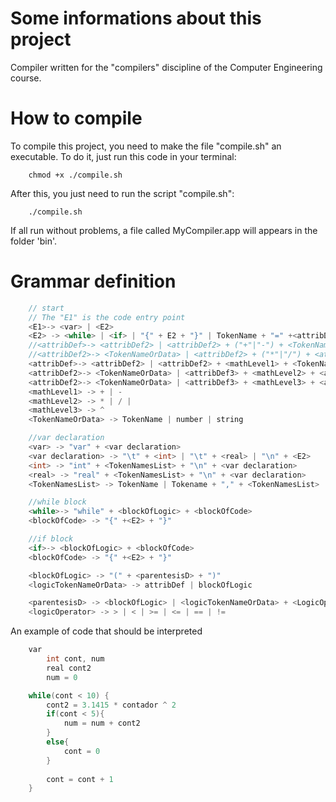 # Some informations about this project
Compiler written for the "compilers" discipline of the Computer Engineering
course.

# How to compile
To compile this project, you need to make the file "compile.sh" an executable.
To do it, just run this code in your terminal:

```shell
    chmod +x ./compile.sh
```

After this, you just need to run the script "compile.sh":

```shell
    ./compile.sh
```

If all run without problems, a file called MyCompiler.app will appears in the
folder 'bin'.

# Grammar definition

```c++
    // start
    // The "E1" is the code entry point
    <E1>-> <var> | <E2>
    <E2> -> <while> | <if> | "{" + E2 + "}" | TokenName + "=" +<attribDef>
    //<attribDef>-> <attribDef2> | <attribDef2> + ("+"|"-") + <TokenNameOrData>
    //<attribDef2>-> <TokenNameOrData> | <attribDef2> + ("*"|"/") + <attribDef2>
    <attribDef>-> <attribDef2> | <attribDef2> + <mathLevel1> + <TokenNameOrData>
    <attribDef2>-> <TokenNameOrData> | <attribDef3> + <mathLevel2> + <attribDef>
    <attribDef2>-> <TokenNameOrData> | <attribDef3> + <mathLevel3> + <attribDef2>
    <mathLevel1> -> + | - 
    <mathLevel2> -> * | / | 
    <mathLevel3> -> ^
    <TokenNameOrData> -> TokenName | number | string

    //var declaration
    <var> -> "var" + <var declaration>
    <var declaration> -> "\t" + <int> | "\t" + <real> | "\n" + <E2>
    <int> -> "int" + <TokenNamesList> + "\n" + <var declaration>
    <real> -> "real" + <TokenNamesList> + "\n" + <var declaration>
    <TokenNamesList> -> TokenName | Tokename + "," + <TokenNamesList>

    //while block
    <while>-> "while" + <blockOfLogic> + <blockOfCode>
    <blockOfCode> -> "{" +<E2> + "}"

    //if block
    <if>-> <blockOfLogic> + <blockOfCode>
    <blockOfCode> -> "{" +<E2> + "}"

    <blockOfLogic> -> "(" + <parentesisD> + ")"
    <logicTokenNameOrData> -> attribDef | blockOfLogic

    <parentesisD> -> <blockOfLogic> | <logicTokenNameOrData> + <LogicOperator> + <logicTokenNameOrData> 
    <logicOperator> -> > | < | >= | <= | == | !=
```

An example of code that should be interpreted

```c++
    var
        int cont, num
        real cont2 
        num = 0

    while(cont < 10) {
        cont2 = 3.1415 * contador ^ 2 
        if(cont < 5){
            num = num + cont2
        }
        else{
            cont = 0
        }
        
        cont = cont + 1
    }
```

